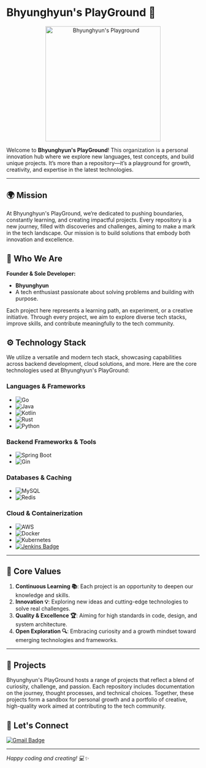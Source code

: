 # Bhyunghyun's PlayGround 🚀
<div align="center"> <img src="https://github.com/user-attachments/assets/6c1b5180-015c-4f09-a1ef-d5a8b46335c4" width="300" alt="Bhyunghyun's Playground"> </div>

Welcome to **Bhyunghyun's PlayGround**! This organization is a personal innovation hub where we explore new languages, test concepts, and build unique projects. It’s more than a repository—it’s a playground for growth, creativity, and expertise in the latest technologies.

---

## 🌍 Mission

At Bhyunghyun's PlayGround, we’re dedicated to pushing boundaries, constantly learning, and creating impactful projects. Every repository is a new journey, filled with discoveries and challenges, aiming to make a mark in the tech landscape. Our mission is to build solutions that embody both innovation and excellence.

## 👤 Who We Are

**Founder & Sole Developer:**
- **Bhyunghyun**  
- A tech enthusiast passionate about solving problems and building with purpose.

Each project here represents a learning path, an experiment, or a creative initiative. Through every project, we aim to explore diverse tech stacks, improve skills, and contribute meaningfully to the tech community.

## ⚙️ Technology Stack

We utilize a versatile and modern tech stack, showcasing capabilities across backend development, cloud solutions, and more. Here are the core technologies used at Bhyunghyun's PlayGround:

### Languages & Frameworks

- ![Go](https://img.shields.io/badge/-Go-00ADD8?logo=go&logoColor=white)
- ![Java](https://img.shields.io/badge/-Java-007396?logo=java&logoColor=white)
- ![Kotlin](https://img.shields.io/badge/-Kotlin-0095D5?logo=kotlin&logoColor=white)
- ![Rust](https://img.shields.io/badge/-Rust-000000?logo=rust&logoColor=white)
- ![Python](https://img.shields.io/badge/-Python-3776AB?logo=python&logoColor=white)

### Backend Frameworks & Tools

- ![Spring Boot](https://img.shields.io/badge/-Spring%20Boot-6DB33F?logo=spring-boot&logoColor=white)
- ![Gin](https://img.shields.io/badge/-Gin-00ADD8?logo=go&logoColor=white)

### Databases & Caching

- ![MySQL](https://img.shields.io/badge/-MySQL-4479A1?logo=mysql&logoColor=white)
- ![Redis](https://img.shields.io/badge/-Redis-DC382D?logo=redis&logoColor=white)

### Cloud & Containerization

- ![AWS](https://img.shields.io/badge/-AWS-232F3E?logo=amazon-aws&logoColor=white)
- ![Docker](https://img.shields.io/badge/-Docker-2496ED?logo=docker&logoColor=white)
- ![Kubernetes](https://img.shields.io/badge/-Kubernetes-326CE5?logo=kubernetes&logoColor=white)
- [![Jenkins Badge](https://img.shields.io/badge/-Jenkins-2496ED?style=flat&logo=Jenkins&logoColor=white)](https://www.jenkins.io/)

---

## 🌟 Core Values

1. **Continuous Learning 📚**: Each project is an opportunity to deepen our knowledge and skills.
2. **Innovation 💡**: Exploring new ideas and cutting-edge technologies to solve real challenges.
3. **Quality & Excellence 🏆**: Aiming for high standards in code, design, and system architecture.
4. **Open Exploration 🔍**: Embracing curiosity and a growth mindset toward emerging technologies and frameworks.

---

## 📂 Projects

Bhyunghyun's PlayGround hosts a range of projects that reflect a blend of curiosity, challenge, and passion. Each repository includes documentation on the journey, thought processes, and technical choices. Together, these projects form a sandbox for personal growth and a portfolio of creative, high-quality work aimed at contributing to the tech community.

## 🤝 Let's Connect

[![Gmail Badge](https://img.shields.io/badge/-Gmail-D14836?style=flat&logo=Gmail&logoColor=white)](mailto:nbhyun0329@gmail.com)

---

*Happy coding and creating! 💻✨*

